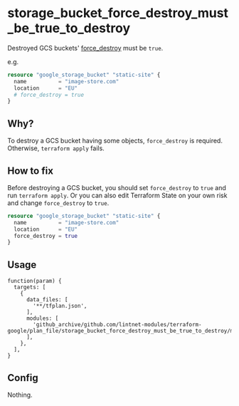 # storage_bucket_force_destroy_must_be_true_to_destroy

Destroyed GCS buckets' [force_destroy](https://registry.terraform.io/providers/hashicorp/google/latest/docs/resources/storage_bucket#force_destroy) must be `true`.

e.g.

```tf
resource "google_storage_bucket" "static-site" {
  name          = "image-store.com"
  location      = "EU"
  # force_destroy = true
}
```

## Why?

To destroy a GCS bucket having some objects, `force_destroy` is required.
Otherwise, `terraform apply` fails.

## How to fix

Before destroying a GCS bucket, you should set `force_destroy` to `true` and run `terraform apply`.
Or you can also edit Terraform State on your own risk and change `force_destroy` to `true`.

```tf
resource "google_storage_bucket" "static-site" {
  name          = "image-store.com"
  location      = "EU"
  force_destroy = true
}
```

## Usage

```jsonnet
function(param) {
  targets: [
    {
      data_files: [
        '**/tfplan.json',
      ],
      modules: [
        'github_archive/github.com/lintnet-modules/terraform-google/plan_file/storage_bucket_force_destroy_must_be_true_to_destroy/main.jsonnet@ecb6742573c7109a92c7f220a3d59c6834e64aa9:v0.1.1',
      ],
    },
  ],
}
```

## Config

Nothing.
